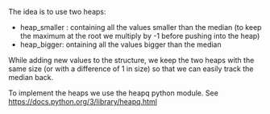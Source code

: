 The idea is to use two heaps:

* heap_smaller : containing all the values smaller than the median (to keep the maximum at the root we multiply by -1 before pushing into the heap)
* heap_bigger: ontaining all the values bigger than the median

While adding new values to the structure, we keep the two heaps with the same size (or with a difference of 1 in size) so that we can easily track the median back.

To implement the heaps we use the heapq python module. See https://docs.python.org/3/library/heapq.html
